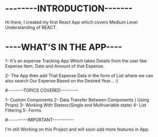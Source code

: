 # --------INTRODUCTION-------
Hi there, I created my first React App which covers Medium Level Understanding of REACT.

# ----WHAT'S IN THE APP----
1- It's an expense Tracking App Which takes Details from the user like Expense Item, Date and Amount of that Expense.

2- The App then add That Expense Data in the form of List where we can also search Our Expense Based on the Desired Year... :)

#--------TOPICS COVERED---------

1- Custom Components
2- Data Transfer Between Components ( Using Props)
3- Working With Statesc(Single and Multivariable state)
4- List Filtering
5- Forms 


#----------IMPORTANT-----------

I'm still Working on this Project and will soon add more features in App. 